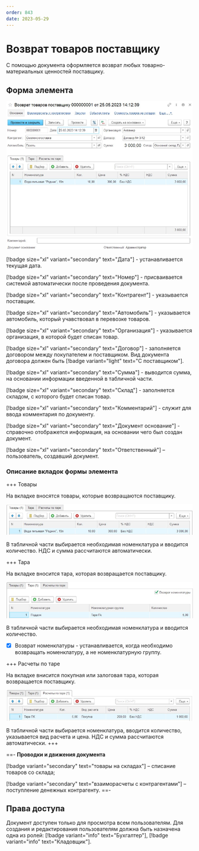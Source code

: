 ```yaml
---
order: 843
date: 2023-05-29
---
```

# Возврат товаров поставщику

С помощью документа оформляется возврат любых товарно-материальных ценностей поставщику.

## Форма элемента

![](/images/Возврат.jpg)

[!badge size="xl" variant="secondary" text="Дата"] - устанавливается текущая дата.

[!badge size="xl" variant="secondary" text="Номер"] - присваивается системой автоматически после проведения документа.

[!badge size="xl" variant="secondary" text="Контрагент"] - указывается поставщик.

[!badge size="xl" variant="secondary" text="Автомобиль"] - указывается автомобиль, который учавствовал в перевозке товаров.

[!badge size="xl" variant="secondary" text="Организация"] - указывается организация, в которой будет списан товар.

[!badge size="xl" variant="secondary" text="Договор"] - заполняется договором между покупателем и поставщиком. Вид документа договора должен быть [!badge variant="light" text="С поставщиком"].

[!badge size="xl" variant="secondary" text="Сумма"] - выводится сумма, на основании информации введенной в табличной части.

[!badge size="xl" variant="secondary" text="Склад"] - заполняется складом, с которого будет списан товар.

[!badge size="xl" variant="secondary" text="Комментарий"] - служит для ввода комментария по документу.

[!badge size="xl" variant="secondary" text="Документ основание"] - справочно отображется информация, на основании чего был создан документ.

[!badge size="xl" variant="secondary" text="Ответственный"] – пользователь, создавший документ.

### Описание вкладок формы элемента

+++ Товары

На вкладке вносятся товары, которые возвращаются поставщику.

![](/images/Вкладка_товары_возврат.jpg)

В табличной части выбирается необходимая номенклатура и вводится количество. НДС и сумма рассчитаются автоматически.

+++ Тара

На вкладке вносится тара, которая возвращается поставщику.

![](/images/Вкладка_тара_возврат.jpg)

В табличной части выбирается необходимая номенклатура и вводится количество. 

- [x] Возврат номенклатуры - устанавливается, когда необходимо возвращать номенклатуру, а не номенклатурную группу.

+++ Расчеты по таре

На вкладке внисится покупная или залоговая тара, которая возвращается поставщику.

![](/images/Вкладка_расчеты_по_таре_возврат.jpg)

В табличной части выбирается номенклатура, вводится количество, указывается вид расчета и цена. НДС и сумма рассчитаются автоматически.
+++

==- **Проводки и движения документа**

[!badge variant="secondary" text="товары на складах"] – списание товаров со склада;

[!badge variant="secondary" text="взаиморасчеты с контрагентами"] – поступление денежных контрагенту.
==-

## Права доступа

Документ доступен только для просмотра всем пользователям. Для создания и редактирования пользователям должна быть назначена одна из ролей: [!badge variant="info" text="Бухгалтер"], [!badge variant="info" text="Кладовщик"].
